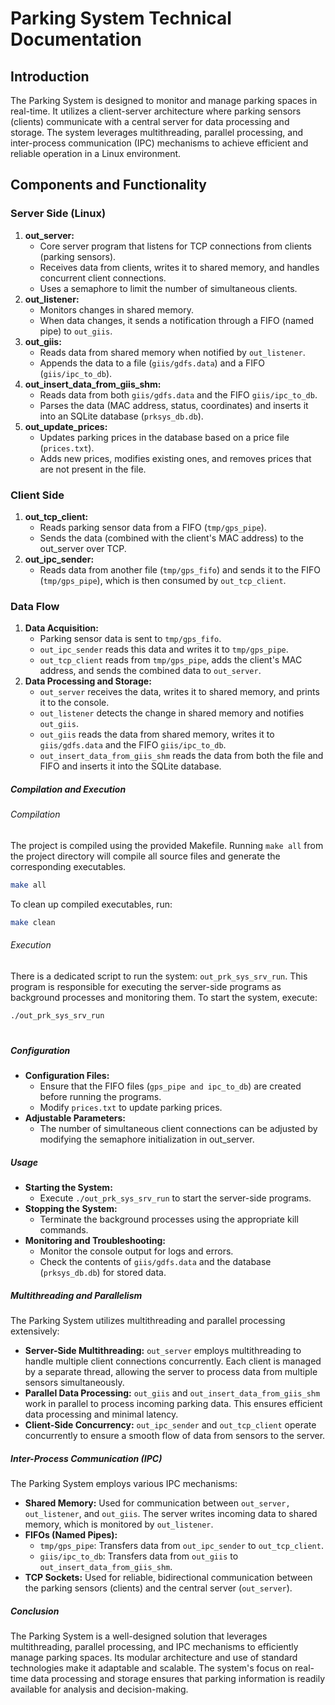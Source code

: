 # Parking System Technical Documentation

## Introduction
The Parking System is designed to monitor and manage parking spaces in real-time. It utilizes a client-server architecture where parking sensors (clients) communicate with a central server for data processing and storage. The system leverages multithreading, parallel processing, and inter-process communication (IPC) mechanisms to achieve efficient and reliable operation in a Linux environment.

## Components and Functionality
### Server Side (Linux)
1.  **out_server:**
    - Core server program that listens for TCP connections from clients (parking sensors).
    - Receives data from clients, writes it to shared memory, and handles concurrent client connections.
    - Uses a semaphore to limit the number of simultaneous clients.
2.  **out_listener:**
    - Monitors changes in shared memory.
    - When data changes, it sends a notification through a FIFO (named pipe) to `out_giis`.
3.  **out_giis:**
    - Reads data from shared memory when notified by `out_listener`.
    - Appends the data to a file (`giis/gdfs.data`) and a FIFO (`giis/ipc_to_db`).
4.  **out_insert_data_from_giis_shm:**
    - Reads data from both `giis/gdfs.data` and the FIFO `giis/ipc_to_db`.
    - Parses the data (MAC address, status, coordinates) and inserts it into an SQLite database (`prksys_db.db`).
5.  **out_update_prices:**
    - Updates parking prices in the database based on a price file (`prices.txt`).
    - Adds new prices, modifies existing ones, and removes prices that are not present in the file.

### Client Side
1.  **out_tcp_client:**
    - Reads parking sensor data from a FIFO (`tmp/gps_pipe`).
    - Sends the data (combined with the client's MAC address) to the out_server over TCP.
2.  **out_ipc_sender:**
    - Reads data from another file (`tmp/gps_fifo`) and sends it to the FIFO (`tmp/gps_pipe`), which is then consumed by `out_tcp_client`.

### Data Flow
1.  **Data Acquisition:**
    - Parking sensor data is sent to `tmp/gps_fifo`.
    - `out_ipc_sender` reads this data and writes it to `tmp/gps_pipe`.
    - `out_tcp_client` reads from `tmp/gps_pipe`, adds the client's MAC address, and sends the combined data to `out_server`.
2.  **Data Processing and Storage:**
    - `out_server` receives the data, writes it to shared memory, and prints it to the console.
    - `out_listener` detects the change in shared memory and notifies `out_giis`.
    - `out_giis` reads the data from shared memory, writes it to `giis/gdfs.data` and the FIFO `giis/ipc_to_db`.
    - `out_insert_data_from_giis_shm` reads the data from both the file and FIFO and inserts it into the SQLite database.

##### Compilation and Execution
###### Compilation
The project is compiled using the provided Makefile. Running `make all` from the project directory will compile all source files and generate the corresponding executables.
```sh
make all
```
To clean up compiled executables, run:
```sh
make clean
```
###### Execution
There is a dedicated script to run the system: `out_prk_sys_srv_run`. This program is responsible for executing the server-side programs as background processes and monitoring them. To start the system, execute:
```sh
./out_prk_sys_srv_run
```
#
##### Configuration
*  **Configuration Files:**
   * Ensure that the FIFO files (`gps_pipe and ipc_to_db`) are created before running the programs.
   * Modify `prices.txt` to update parking prices.
*  **Adjustable Parameters:**
   * The number of simultaneous client connections can be adjusted by modifying the semaphore initialization in out_server.

##### Usage
*  **Starting the System:**
   * Execute `./out_prk_sys_srv_run` to start the server-side programs.
*  **Stopping the System:**
   * Terminate the background processes using the appropriate kill commands.
*  **Monitoring and Troubleshooting:**
   * Monitor the console output for logs and errors.
   * Check the contents of `giis/gdfs.data` and the database (`prksys_db.db`) for stored data.

##### Multithreading and Parallelism
The Parking System utilizes multithreading and parallel processing extensively:
*  **Server-Side Multithreading:** `out_server` employs multithreading to handle multiple client connections concurrently. Each client is managed by a separate thread, allowing the server to process data from multiple sensors simultaneously.
*  **Parallel Data Processing:** `out_giis` and `out_insert_data_from_giis_shm` work in parallel to process incoming parking data. This ensures efficient data processing and minimal latency.
* **Client-Side Concurrency:** `out_ipc_sender` and `out_tcp_client` operate concurrently to ensure a smooth flow of data from sensors to the server.

##### Inter-Process Communication (IPC)
The Parking System employs various IPC mechanisms:
*  **Shared Memory:** Used for communication between `out_server, out_listener`, and `out_giis`. The server writes incoming data to shared memory, which is monitored by `out_listener`.
*  **FIFOs (Named Pipes):**
   * `tmp/gps_pipe`: Transfers data from `out_ipc_sender` to `out_tcp_client`.
   * `giis/ipc_to_db`: Transfers data from `out_giis` to `out_insert_data_from_giis_shm`.
*  **TCP Sockets:** Used for reliable, bidirectional communication between the parking sensors (clients) and the central server (`out_server`).

##### Conclusion
The Parking System is a well-designed solution that leverages multithreading, parallel processing, and IPC mechanisms to efficiently manage parking spaces. Its modular architecture and use of standard technologies make it adaptable and scalable. The system's focus on real-time data processing and storage ensures that parking information is readily available for analysis and decision-making.



